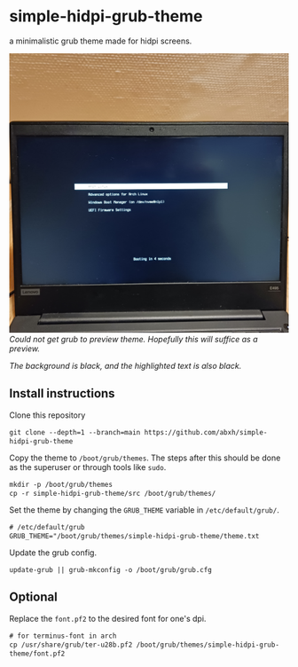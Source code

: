 # simple-hidpi-grub-theme
a minimalistic grub theme made for hidpi screens.

![](./bad_preview.jpg)
_Could not get grub to preview theme. Hopefully this will suffice as a preview._

_The background is black, and the highlighted text is also black._

## Install instructions
Clone this repository
```
git clone --depth=1 --branch=main https://github.com/abxh/simple-hidpi-grub-theme
```

Copy the theme to `/boot/grub/themes`. The steps after this should be done as the superuser or through tools like `sudo`.
```
mkdir -p /boot/grub/themes
cp -r simple-hidpi-grub-theme/src /boot/grub/themes/
```

Set the theme by changing the `GRUB_THEME` variable in `/etc/default/grub/`.
```
# /etc/default/grub
GRUB_THEME="/boot/grub/themes/simple-hidpi-grub-theme/theme.txt
```

Update the grub config.
```
update-grub || grub-mkconfig -o /boot/grub/grub.cfg
```
## Optional
Replace the `font.pf2` to the desired font for one's dpi.
```
# for terminus-font in arch
cp /usr/share/grub/ter-u28b.pf2 /boot/grub/themes/simple-hidpi-grub-theme/font.pf2
```
